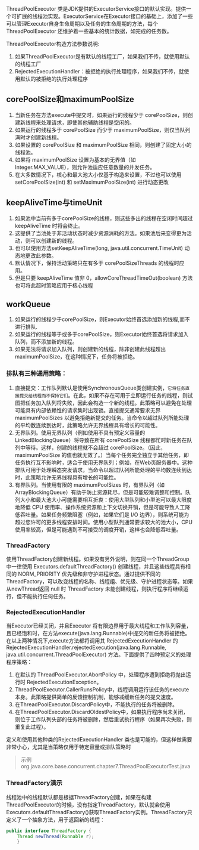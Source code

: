 ThreadPoolExecutor 类是JDK提供的ExecutorService接口的默认实现。提供一个可扩展的线程池实现。ExecutorService在Executor接口的基础上，添加了一些可以管理Executor自身生命周期以及任务的生命周期的方法，每个 ThreadPoolExecutor 还维护着一些基本的统计数据，如完成的任务数。 

ThreadPoolExecutor构造方法参数说明:

1. 如果ThreadPoolExecutor是有默认的线程工厂，如果我们不传，就使用默认的线程工厂
2. RejectedExecutionHandler：被拒绝的执行处理程序，如果我们不传，就使用默认的被拒绝的执行处理程序

## corePoolSize和maximumPoolSize

1. 当新任务在方法execute中提交时，如果运行的线程少于 corePoolSize，则创建新线程来处理请求，即使其他辅助线程是空闲的。
2. 如果运行的线程多于 corePoolSize 而少于 maximumPoolSize，则仅当队列满时才创建新线程。
3. 如果设置的 corePoolSize 和 maximumPoolSize 相同，则创建了固定大小的线程池。
4. 如果将 maximumPoolSize 设置为基本的无界值（如 Integer.MAX_VALUE），则允许池适应任意数量的并发任务。
5. 在大多数情况下，核心和最大池大小仅基于构造来设置，不过也可以使用 setCorePoolSize(int) 和 setMaximumPoolSize(int) 进行动态更改

## keepAliveTime与timeUnit

1. 如果池中当前有多于corePoolSize的线程，则这些多出的线程在空闲时间超过 keepAliveTime 时将会终止。
2. 这提供了当池处于非活动状态时减少资源消耗的方法。如果池后来变得更为活动，则可以创建新的线程。
3. 也可以使用方法setKeepAliveTime(long, java.util.concurrent.TimeUnit) 动态地更改此参数。
4. 默认情况下，保持活动策略只在有多于 corePoolSizeThreads 的线程时应用。
5. 但是只要 keepAliveTime 值非 0，allowCoreThreadTimeOut(boolean) 方法也可将此超时策略应用于核心线程

## workQueue

1. 如果运行的线程少于corePoolSize，则Executor始终首选添加新的线程,而不进行排队.
2. 如果运行的线程等于或多于corePoolSize，则Executor始终首选将请求加入队列，而不添加新的线程。 
3. 如果无法将请求加入队列，则创建新的线程，除非创建此线程超出 maximumPoolSize，在这种情况下，任务将被拒绝。 

### 排队有三种通用策略： 

1. 直接提交：工作队列默认是使用SynchronousQueue类创建实例，`它将任务直接提交给线程而不保持它们`。在此，如果不存在可用于立即运行任务的线程，则试图把任务加入队列将失败，因此会构造一个新的线程。此策略可以避免在处理可能具有内部依赖性的请求集时出现锁。直接提交通常要求无界 maximumPoolSizes 以避免拒绝新提交的任务。当命令以超过队列所能处理的平均数连续到达时，此策略允许无界线程具有增长的可能性。 
2. 无界队列。使用无界队列（例如使用不具有预定义容量的LinkedBlockingQueue）将导致在所有 corePoolSize 线程都忙时新任务在队列中等待。这样，创建的线程就不会超过 corePoolSize。（因此，maximumPoolSize 的值也就无效了。）当每个任务完全独立于其他任务，即任务执行互不影响时，适合于使用无界队列；例如，在Web页服务器中。这种排队可用于处理瞬态突发请求，当命令以超过队列所能处理的平均数连续到达时，此策略允许无界线程具有增长的可能性。 
3. 有界队列。当使用有限的 maximumPoolSizes 时，有界队列（如ArrayBlockingQueue）有助于防止资源耗尽，但是可能较难调整和控制。队列大小和最大池大小可能需要相互折衷：使用大型队列和小型池可以最大限度地降低 CPU 使用率、操作系统资源和上下文切换开销，但是可能导致人工降低吞吐量。如果任务频繁阻塞（例如，如果它们是 I/O 边界），则系统可能为超过您许可的更多线程安排时间。使用小型队列通常要求较大的池大小，CPU 使用率较高，但是可能遇到不可接受的调度开销，这样也会降低吞吐量。

### ThreadFactory

使用ThreadFactory创建新线程。如果没有另外说明，则在同一个ThreadGroup中一律使用 Executors.defaultThreadFactory() 创建线程，并且这些线程具有相同的 NORM_PRIORITY 优先级和非守护进程状态。通过提供不同的ThreadFactory，可以改变线程的名称、线程组、优先级、守护进程状态等。如果从newThread返回 null 时 ThreadFactory 未能创建线程，则执行程序将继续运行，但不能执行任何任务。

### RejectedExecutionHandler

当Executor已经关闭，并且Executor 将有限边界用于最大线程和工作队列容量，且已经饱和时，在方法execute(java.lang.Runnable)中提交的新任务将被拒绝。在以上两种情况下,execute方法都将调用其 RejectedExecutionHandler 的 RejectedExecutionHandler.rejectedExecution(java.lang.Runnable, java.util.concurrent.ThreadPoolExecutor) 方法。下面提供了四种预定义的处理程序策略： 

1. 在默认的 ThreadPoolExecutor.AbortPolicy 中，处理程序遭到拒绝将抛出运行时 RejectedExecutionException。 
2. ThreadPoolExecutor.CallerRunsPolicy中，线程调用运行该任务的execute 本身。此策略提供简单的反馈控制机制，能够减缓新任务的提交速度。
3. 在ThreadPoolExecutor.DiscardPolicy中，不能执行的任务将被删除。 
4. 在ThreadPoolExecutor.DiscardOldestPolicy中，如果执行程序尚未关闭，则位于工作队列头部的任务将被删除，然后重试执行程序（如果再次失败，则重复此过程）。 

定义和使用其他种类的RejectedExecutionHandler 类也是可能的，但这样做需要非常小心，尤其是当策略仅用于特定容量或排队策略时

>示例org.java.core.base.concurrent.chapter7.ThreadPoolExecutorTest.java

### ThreadFactory演示

线程池中的线程默认都是根据ThreadFactory创建，如果在构建ThreadPoolExecutor的时候，没有指定ThreadFactory，默认就会使用Executors.defaultThreadFactory()获取ThreadFactory实例。ThreadFactory只定义了一个抽象方法，用于返回新的线程：

```java
public interface ThreadFactory {
    Thread newThread(Runnable r);
    }
```